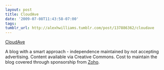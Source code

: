 ```yaml
---
layout: post
title: CloudAve
date: '2009-07-08T11:43:58-07:00'
tags: 
tumblr_url: http://alexhwilliams.tumblr.com/post/137886362/cloudave
---
```

<a href="http://www.cloudave.com/html/About.html">CloudAve</a><br/><p>A blog with a smart approach - independence maintained by not accepting advertising. Content available via Creative Commons. Cost to maintain the blog covered through sponsorship from <a href="http://www.zoho.com/">Zoho</a>.</p>
